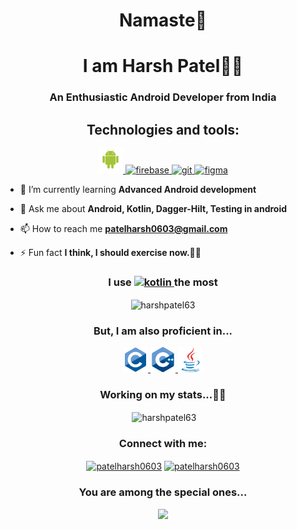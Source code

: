 <h1 align="center">Namaste👋</h1>
<h1 align="center">I am Harsh Patel👨‍💻</h1>
<h3 align="center">An Enthusiastic Android Developer from India</h3>

<h2 align="center">Technologies and tools:</h2>
<p align="center"> <a href="https://developer.android.com" target="_blank"> <img src="https://raw.githubusercontent.com/devicons/devicon/master/icons/android/android-original-wordmark.svg" alt="android" width="40" height="40"/> </a><a href="https://firebase.google.com/" target="_blank"> <img src="https://www.vectorlogo.zone/logos/firebase/firebase-icon.svg" alt="firebase" width="40" height="40"/> </a> <a href="https://git-scm.com/" target="_blank"> <img src="https://www.vectorlogo.zone/logos/git-scm/git-scm-icon.svg" alt="git" width="40" height="40"/><a href="https://www.adobe.com/products/xd.html" target="_blank"> </a><a href="https://www.figma.com/" target="_blank"> <img src="https://www.vectorlogo.zone/logos/figma/figma-icon.svg" alt="figma" width="40" height="40"/></a> </p>


- 🌱 I’m currently learning **Advanced Android development**

- 💬 Ask me about **Android, Kotlin, Dagger-Hilt, Testing in android**

- 📫 How to reach me **patelharsh0603@gmail.com**

- ⚡ Fun fact **I think, I should exercise now.🏃‍♂️**





<h3 align="center">I use <a href="https://kotlinlang.org" target="_blank"> <img src="https://www.vectorlogo.zone/logos/kotlinlang/kotlinlang-icon.svg" alt="kotlin" width="40" height="40"/> </a> the most</h3>
<p align="center">
<img align="center" src="https://github-readme-stats.vercel.app/api/top-langs?username=harshpatel63&show_icons=true&locale=en&layout=compact" alt="harshpatel63" />
</p>



<h3 align="center">But, I am also proficient in...</h3>
<p align="center"> <a href="https://www.cprogramming.com/" target="_blank"> <img src="https://raw.githubusercontent.com/devicons/devicon/master/icons/c/c-original.svg" alt="c" width="40" height="40"/> </a> <a href="https://www.w3schools.com/cpp/" target="_blank"> <img src="https://raw.githubusercontent.com/devicons/devicon/master/icons/cplusplus/cplusplus-original.svg" alt="cplusplus" width="40" height="40"/> </a><a href="https://www.java.com" target="_blank"> <img src="https://raw.githubusercontent.com/devicons/devicon/master/icons/java/java-original.svg" alt="java" width="40" height="40"/> </a></p>


<h3 align="center">Working on my stats...👷‍♂️</h3>
<p align="center">&nbsp;<img align="center" src="https://github-readme-stats.vercel.app/api?username=harshpatel63&show_icons=true&locale=en" alt="harshpatel63" /></p>


<h3 align="center">Connect with me:</h3>
<p align="center">
<a href="https://linkedin.com/in/harshpatel63" target="blank"><img align="center" src="https://cdn.jsdelivr.net/npm/simple-icons@3.0.1/icons/linkedin.svg" alt="patelharsh0603" height="30" width="40" /></a>
<a href="https://instagram.com/patelharsh0603" target="blank"><img align="center" src="https://cdn.jsdelivr.net/npm/simple-icons@3.0.1/icons/instagram.svg" alt="patelharsh0603" height="30" width="40" /></a>
</p>


<h3 align="center">You are among the special ones...</h3>
<p align="center"><img src="https://profile-counter.glitch.me/harshpatel63/count.svg"/>
